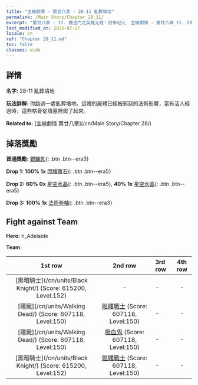 ```yaml
---
title: "主線劇情 - 第廿八章 - 28-11 亂葬墳地"
permalink: /Main Story/Chapter 28_11/
excerpt: "第廿八章 - 11. 魔法门之英雄无敌：战争纪元  主線劇情 - 第廿八章_11. 28-11 亂葬墳地"
last_modified_at: 2021-07-27
locale: cn
ref: "Chapter 28_11.md"
toc: false
classes: wide
---
```


## 詳情

 **名字:** 28-11 亂葬墳地

 **玩法詳解:** 你路過一處亂葬墳地，這裡的屍體已經被邪惡的法術影響，當有活人經過時，這些枯骨從墳墓裡爬了起來。

 **Related to:** [主線劇情 第廿八章](/cn/Main Story/Chapter 28/)

## 掉落獎勵

 **首通獎勵:** [銀鑰匙](/cn/Items/con_693/){: .btn .btn--era3}

 **Drop 1:** **100% 1x** [閃耀寶石](/cn/Items/mat_100/){: .btn .btn--era5}

 **Drop 2:** **60% 0x** [星空水晶](/cn/Items/mat_94/){: .btn .btn--era5}, **40% 1x** [星空水晶](/cn/Items/mat_94/){: .btn .btn--era5}

 **Drop 3:** **100% 1x** [法術卷軸](/cn/Items/con_694/){: .btn .btn--era3}


## Fight against Team
 **Hero:** h_Adelaide

 **Team:**


  | 1st row | 2nd row | 3rd row | 4th row |
  |:----:|:----:|:----|:----:|
  | [黑暗騎士](/cn/units/Black Knight/) (Score: 615200, Level:152)  | - | - | - |
  | [殭屍](/cn/units/Walking Dead/) (Score: 607118, Level:150)  | [骷髏戰士](/cn/units/Skeleton/) (Score: 607118, Level:150)  | - | - |
  | [殭屍](/cn/units/Walking Dead/) (Score: 607118, Level:150)  | [吸血鬼](/cn/units/Vampire/) (Score: 607118, Level:150)  | - | - |
  | [黑暗騎士](/cn/units/Black Knight/) (Score: 615200, Level:152)  | [骷髏戰士](/cn/units/Skeleton/) (Score: 607118, Level:150)  | - | - |


